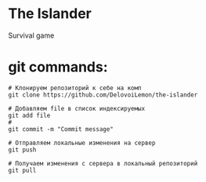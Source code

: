 # The Islander
Survival game

# git commands:
	
	# Клонируем репозиторий к себе на комп
	git clone https://github.com/DelovoiLemon/the-islander 
	
	# Добавляем file в список индексируемых 
	git add file 
	# 
	git commit -m "Commit message"

	# Отправляем локальные изменения на сервер
	git push
	
	# Получаем изменения с сервера в локальный репозиторий
	git pull
